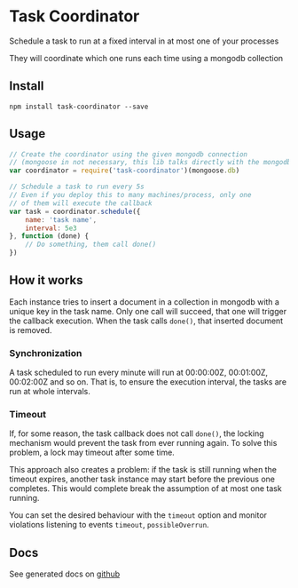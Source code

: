 # Task Coordinator
Schedule a task to run at a fixed interval in at most one of your processes

They will coordinate which one runs each time using a mongodb collection

## Install
`npm install task-coordinator --save`

## Usage
```js
// Create the coordinator using the given mongodb connection
// (mongoose in not necessary, this lib talks directly with the mongodb driver)
var coordinator = require('task-coordinator')(mongoose.db)

// Schedule a task to run every 5s
// Even if you deploy this to many machines/process, only one
// of them will execute the callback
var task = coordinator.schedule({
	name: 'task name',
	interval: 5e3
}, function (done) {
	// Do something, them call done()
})
```

## How it works
Each instance tries to insert a document in a collection in mongodb with a unique key in the task name. Only one call will succeed, that one will trigger the callback execution. When the task calls `done()`, that inserted document is removed.

### Synchronization
A task scheduled to run every minute will run at 00:00:00Z, 00:01:00Z, 00:02:00Z and so on. That is, to ensure the execution interval, the tasks are run at whole intervals.

### Timeout
If, for some reason, the task callback does not call `done()`, the locking mechanism would prevent the task from ever running again. To solve this problem, a lock may timeout after some time.

This approach also creates a problem: if the task is still running when the timeout expires, another task instance may start before the previous one completes. This would complete break the assumption of at most one task running.

You can set the desired behaviour with the `timeout` option and monitor violations listening to events `timeout`, `possibleOverrun`.

## Docs
See generated docs on [github](http://clubedaentrega.github.io/task-coordinator/docs)